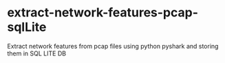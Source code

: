 # extract-network-features-pcap-sqlLite
Extract network features from pcap files using python pyshark and storing them in SQL LITE DB
